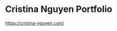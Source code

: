 # Cristina Nguyen Portfolio

https://cristina-nguyen.com/

<!-- deploy instructions
---

* npm run build
* firebase deploy --only hosting -->

<!-- to do
---
* fix mobile layout
* make interests/about section a carousel -->